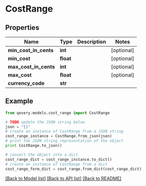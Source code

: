 # CostRange


## Properties

Name | Type | Description | Notes
------------ | ------------- | ------------- | -------------
**min_cost_in_cents** | **int** |  | [optional] 
**min_cost** | **float** |  | [optional] 
**max_cost_in_cents** | **int** |  | [optional] 
**max_cost** | **float** |  | [optional] 
**currency_code** | **str** |  | 

## Example

```python
from qovery.models.cost_range import CostRange

# TODO update the JSON string below
json = "{}"
# create an instance of CostRange from a JSON string
cost_range_instance = CostRange.from_json(json)
# print the JSON string representation of the object
print CostRange.to_json()

# convert the object into a dict
cost_range_dict = cost_range_instance.to_dict()
# create an instance of CostRange from a dict
cost_range_form_dict = cost_range.from_dict(cost_range_dict)
```
[[Back to Model list]](../README.md#documentation-for-models) [[Back to API list]](../README.md#documentation-for-api-endpoints) [[Back to README]](../README.md)


